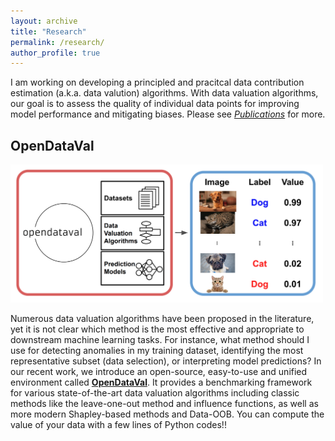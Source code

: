 ```yaml
---
layout: archive
title: "Research"
permalink: /research/
author_profile: true
---
```


I am working on developing a principled and pracitcal data contribution estimation (a.k.a. data valution) algorithms. With data valuation algorithms, our goal is to assess the quality of individual data points for improving model performance and mitigating biases. Please see [*Publications*](/publications) for more.

## OpenDataVal


<div width="175" align="left">
<p align="left">
<img src="/images/odv_illustration.png" width="500">
</p>
</div>

Numerous data valuation algorithms have been proposed in the literature, yet it is not clear which method is the most effective and appropriate to downstream machine learning tasks. For instance, what method should I use for detecting anomalies in my training dataset, identifying the most representative subset (data selection), or interpreting model predictions? In our recent work, we introduce an open-source, easy-to-use and unified environment called [**OpenDataVal**](https://opendataval.github.io/). It provides a benchmarking framework for various state-of-the-art data valuation algorithms including classic methods like the leave-one-out method and influence functions, as well as more modern Shapley-based methods and Data-OOB. You can compute the value of your data with a few lines of Python codes!!


